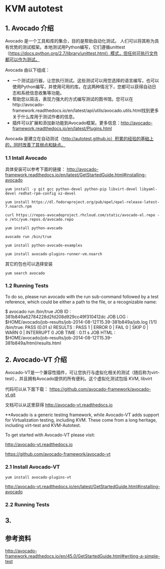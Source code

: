 # KVM autotest

## 1. Avocado 介绍
Avocado 是一个工具和库的集合，目的是帮助自动化测试。
人们可以将其称为具有优势的测试框架。本地测试用Python编写，它们遵循unittest（https://docs.python.org/2.7/library/unittest.html）模式，但任何可执行文件都可以作为测试。

Avocada 由以下组成：

- 一个测试运行器，让您执行测试。这些测试可以用您选择的语言编写，也可以使用Python编写，并使用可用的库。在这两种情况下，您都可以获得自动日志和系统信息收集等功能。
- 帮助您以简洁，表现力强大的方式编写测试的图书馆。您可以在http://avocado-framework.readthedocs.io/en/latest/api/utils/avocado.utils.html找到更多关于什么库用于测试作者的信息。
- 插件可以扩展和添加新功能到Avocado框架。更多信息：http://avocado-framework.readthedocs.io/en/latest/Plugins.html

Avocada 是建立在自动测试（http://autotest.github.io）积累的经验的基础上的，同时改善了其弱点和缺点。

### 1.1 Intall Avocado
具体安装可以参考下面的链接：
http://avocado-framework.readthedocs.io/en/latest/GetStartedGuide.html#installing-avocado

	yum install -y git gcc python-devel python-pip libvirt-devel libyaml-devel redhat-rpm-config xz-devel

	yum install https://dl.fedoraproject.org/pub/epel/epel-release-latest-7.noarch.rpm

	curl https://repos-avocadoproject.rhcloud.com/static/avocado-el.repo -o /etc/yum.repos.d/avocado.repo

	yum install python-avocado

	avocado run /bin/true

	yum install python-avocado-examples

	yum install avocado-plugins-runner-vm.noarch

其它的包也可以选择安装

	yum search avocado

### 1.2 Running Tests
To do so, please run avocado with the run sub-command followed by a test reference, which could be either a path to the file, or a recognizable name:

$ avocado run /bin/true
JOB ID    : 381b849a62784228d2fd208d929cc49f310412dc
JOB LOG   : $HOME/avocado/job-results/job-2014-08-12T15.39-381b849a/job.log
 (1/1) /bin/true: PASS (0.01 s)
RESULTS    : PASS 1 | ERROR 0 | FAIL 0 | SKIP 0 | WARN 0 | INTERRUPT 0
JOB TIME   : 0.11 s
JOB HTML  : $HOME/avocado/job-results/job-2014-08-12T15.39-381b849a/html/results.html

## 2. Avocado-VT 介绍
Avocado-VT是一个兼容性插件，可让您执行与虚拟化相关的测试（随后称为virt-test），并且拥有Avocado提供的所有便利。这个虚拟化测试包括 KVM, libvirt

代码可以从下面下载：
https://github.com/avocado-framework/avocado-vt.git

文档可以从这里获得
http://avocado-vt.readthedocs.io

**Avocado is a generic testing framework, while Avocado-VT adds support for Virtualization testing, including KVM. These come from a long heritage, including virt-test and KVM-Autotest.

To get started with Avocado-VT please visit:

http://avocado-vt.readthedocs.io

https://github.com/avocado-framework/avocado-vt

### 2.1 Install Avocado-VT

	yum install avocado-plugins-vt

http://avocado-vt.readthedocs.io/en/latest/GetStartedGuide.html#installing-avocado

### 2.2 Running Tests

## 3.

## 参考资料
http://avocado-framework.readthedocs.io/en/45.0/GetStartedGuide.html#writing-a-simple-test



	
